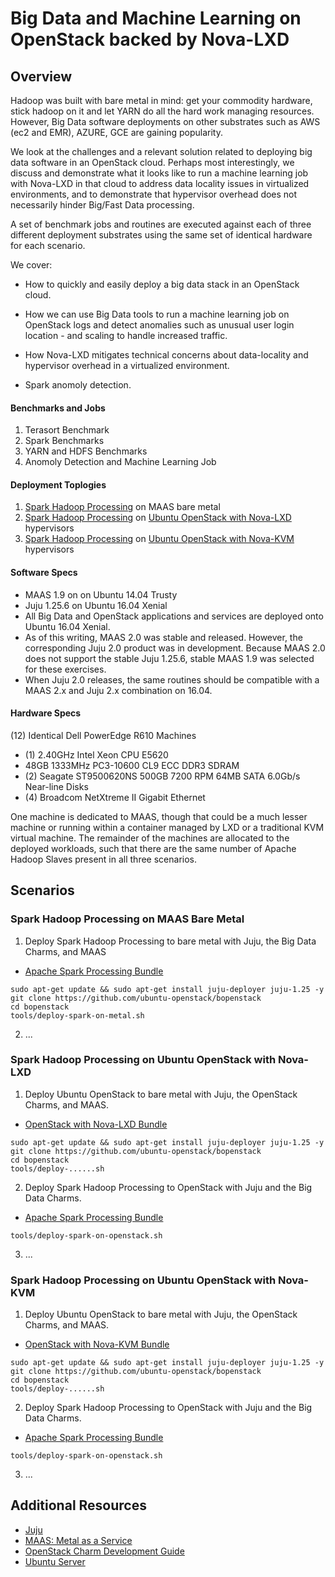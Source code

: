 # Big Data and Machine Learning on OpenStack backed by Nova-LXD

## Overview
Hadoop was built with bare metal in mind:  get your commodity hardware, 
stick hadoop on it and let YARN do all the hard work managing resources. 
However, Big Data software deployments on other substrates such as AWS 
(ec2 and EMR), AZURE, GCE are gaining popularity. 

We look at the challenges and a relevant solution related to deploying 
big data software in an OpenStack cloud.  Perhaps most interestingly, 
we discuss and demonstrate what it looks like to run a machine learning 
job with Nova-LXD in that cloud to address data locality issues in 
virtualized environments, and to demonstrate that hypervisor overhead 
does not necessarily hinder Big/Fast Data processing.

A set of benchmark jobs and routines are executed against each of three 
different deployment substrates using the same set of identical hardware 
for each scenario.

We cover:

* How to quickly and easily deploy a big data stack in an OpenStack cloud.

* How we can use Big Data tools to run a machine learning job on OpenStack 
  logs and detect anomalies such as unusual user login location - and
  scaling to handle increased traffic.

* How Nova-LXD mitigates technical concerns about data-locality and 
  hypervisor overhead in a virtualized environment.

* Spark anomoly detection.


#### Benchmarks and Jobs

1. Terasort Benchmark
2. Spark Benchmarks
3. YARN and HDFS Benchmarks
4. Anomoly Detection and Machine Learning Job

#### Deployment Toplogies

1. [Spark Hadoop Processing][1] on MAAS bare metal
2. [Spark Hadoop Processing][1] on [Ubuntu OpenStack with Nova-LXD][2] hypervisors
3. [Spark Hadoop Processing][1] on [Ubuntu OpenStack with Nova-KVM][3] hypervisors


#### Software Specs

* MAAS 1.9 on on Ubuntu 14.04 Trusty
* Juju 1.25.6 on Ubuntu 16.04 Xenial
* All Big Data and OpenStack applications and services are deployed onto 
  Ubuntu 16.04 Xenial.
* As of this writing, MAAS 2.0 was stable and released.  However, the 
  corresponding Juju 2.0 product was in development.  Because MAAS 2.0 
  does not support the stable Juju 1.25.6, stable MAAS 1.9 was selected 
  for these exercises.
* When Juju 2.0 releases, the same routines should be compatible with a 
  MAAS 2.x and Juju 2.x combination on 16.04.


#### Hardware Specs

(12) Identical Dell PowerEdge R610 Machines
* (1) 2.40GHz Intel Xeon CPU E5620
* 48GB 1333MHz PC3-10600 CL9 ECC DDR3 SDRAM
* (2) Seagate ST9500620NS 500GB 7200 RPM 64MB SATA 6.0Gb/s Near-line Disks
* (4) Broadcom NetXtreme II Gigabit Ethernet

One machine is dedicated to MAAS, though that could be a much lesser machine
or running within a container managed by LXD or a traditional KVM virtual
machine.  The remainder of the machines are allocated to the deployed
workloads, such that there are the same number of Apache Hadoop Slaves
present in all three scenarios.


## Scenarios

### Spark Hadoop Processing on MAAS Bare Metal

1. Deploy Spark Hadoop Processing to bare metal with Juju, the Big Data Charms, and MAAS
  - [Apache Spark Processing Bundle][1]
```
sudo apt-get update && sudo apt-get install juju-deployer juju-1.25 -y
git clone https://github.com/ubuntu-openstack/bopenstack
cd bopenstack
tools/deploy-spark-on-metal.sh
```
2. ...

### Spark Hadoop Processing on Ubuntu OpenStack with Nova-LXD

1. Deploy Ubuntu OpenStack to bare metal with Juju, the OpenStack Charms, and MAAS.
 - [OpenStack with Nova-LXD Bundle][2]
```
sudo apt-get update && sudo apt-get install juju-deployer juju-1.25 -y
git clone https://github.com/ubuntu-openstack/bopenstack
cd bopenstack
tools/deploy-......sh
```

2. Deploy Spark Hadoop Processing to OpenStack with Juju and the Big Data Charms.
 - [Apache Spark Processing Bundle][1]
```
tools/deploy-spark-on-openstack.sh
```

3. ...

### Spark Hadoop Processing on Ubuntu OpenStack with Nova-KVM

1. Deploy Ubuntu OpenStack to bare metal with Juju, the OpenStack Charms, and MAAS.
  - [OpenStack with Nova-KVM Bundle][3]
```
sudo apt-get update && sudo apt-get install juju-deployer juju-1.25 -y
git clone https://github.com/ubuntu-openstack/bopenstack
cd bopenstack
tools/deploy-......sh
```
2. Deploy Spark Hadoop Processing to OpenStack with Juju and the Big Data Charms.
  - [Apache Spark Processing Bundle][1]
```
tools/deploy-spark-on-openstack.sh
```
3. ...


## Additional Resources

* [Juju][5]
* [MAAS: Metal as a Service][4]
* [OpenStack Charm Development Guide][7]
* [Ubuntu Server][6]


[1]: juju-bundles/spark-hadoop-processing.yaml
[2]: juju-bundles/openstack-nova-lxd.yaml
[3]: juju-bundles/openstack-nova-kvm.yaml
[4]: http://maas.io
[5]: http://www.ubuntu.com/cloud/juju
[6]: http://www.ubuntu.com/server
[7]: http://docs.openstack.org/developer/charm-guide
